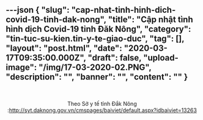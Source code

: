 ---json
{
    "slug": "cap-nhat-tinh-hinh-dich-covid-19-tinh-dak-nong",
    "title": "Cập nhật tình hình dịch Covid-19 tỉnh Đăk Nông",
    "category": "tin-tuc-su-kien.tin-y-te-giao-duc",
    "tag": [],
    "layout": "post.html",
    "date": "2020-03-17T09:35:00.000Z",
    "draft": false,
    "upload-image": "/img/17-03-2020-02.PNG",
    "description": "",
    "banner": "",
    "__content__": ""
}
---
<p style="text-align:center">&nbsp;</p>

<p style="text-align:center">Theo Sở y tế tỉnh Đắk N&ocirc;ng :<a href="http://syt.daknong.gov.vn/cmspages/baiviet/default.aspx?idbaiviet=13263">http://syt.daknong.gov.vn/cmspages/baiviet/default.aspx?idbaiviet=13263</a></p>
